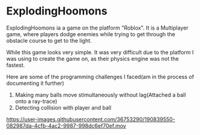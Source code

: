 # ExplodingHoomons

ExplodingHoomons ia a game on the platform "Roblox". It is a Multiplayer game, where players dodge enemies while trying to get through the obstacle course to get to the light.

While this game looks very simple. It was very difficult due to the platform I was using to create the game on, as their physics engine
was not the fastest.

Here are some of the programming challenges I faced(am in the process of documenting it further)

1. Making many balls move stimultaneously without lag(Attached a ball onto a ray-trace)
2. Detecting collision with player and ball

https://user-images.githubusercontent.com/36753290/190839550-082987da-4cfb-4ac2-9987-998dc6ef70ef.mov
